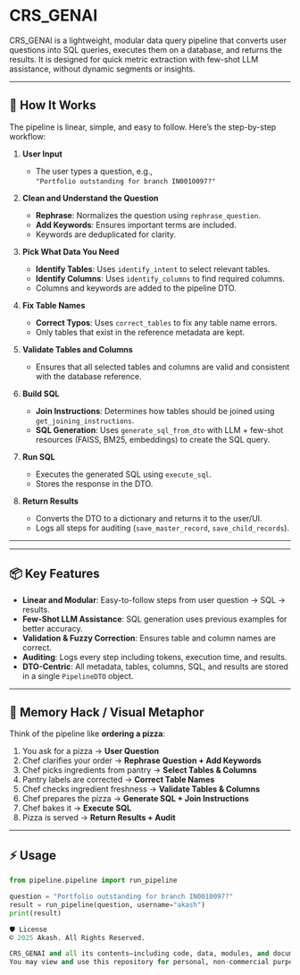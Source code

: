 # CRS_GENAI

CRS_GENAI is a lightweight, modular data query pipeline that converts user questions into SQL queries, executes them on a database, and returns the results. It is designed for quick metric extraction with few-shot LLM assistance, without dynamic segments or insights.

---

## 🚀 How It Works

The pipeline is linear, simple, and easy to follow. Here’s the step-by-step workflow:

1. **User Input**
   - The user types a question, e.g.,  
     `"Portfolio outstanding for branch IN0010097?"`

2. **Clean and Understand the Question**
   - **Rephrase**: Normalizes the question using `rephrase_question`.
   - **Add Keywords**: Ensures important terms are included.
   - Keywords are deduplicated for clarity.

3. **Pick What Data You Need**
   - **Identify Tables**: Uses `identify_intent` to select relevant tables.
   - **Identify Columns**: Uses `identify_columns` to find required columns.
   - Columns and keywords are added to the pipeline DTO.

4. **Fix Table Names**
   - **Correct Typos**: Uses `correct_tables` to fix any table name errors.
   - Only tables that exist in the reference metadata are kept.

5. **Validate Tables and Columns**
   - Ensures that all selected tables and columns are valid and consistent with the database reference.

6. **Build SQL**
   - **Join Instructions**: Determines how tables should be joined using `get_joining_instructions`.
   - **SQL Generation**: Uses `generate_sql_from_dto` with LLM + few-shot resources (FAISS, BM25, embeddings) to create the SQL query.

7. **Run SQL**
   - Executes the generated SQL using `execute_sql`.
   - Stores the response in the DTO.

8. **Return Results**
   - Converts the DTO to a dictionary and returns it to the user/UI.
   - Logs all steps for auditing (`save_master_record`, `save_child_records`).

---

---
## 📦 Key Features

- **Linear and Modular**: Easy-to-follow steps from user question → SQL → results.
- **Few-Shot LLM Assistance**: SQL generation uses previous examples for better accuracy.
- **Validation & Fuzzy Correction**: Ensures table and column names are correct.
- **Auditing**: Logs every step including tokens, execution time, and results.
- **DTO-Centric**: All metadata, tables, columns, SQL, and results are stored in a single `PipelineDTO` object.

---

## 🧠 Memory Hack / Visual Metaphor

Think of the pipeline like **ordering a pizza**:

1. You ask for a pizza → **User Question**
2. Chef clarifies your order → **Rephrase Question + Add Keywords**
3. Chef picks ingredients from pantry → **Select Tables & Columns**
4. Pantry labels are corrected → **Correct Table Names**
5. Chef checks ingredient freshness → **Validate Tables & Columns**
6. Chef prepares the pizza → **Generate SQL + Join Instructions**
7. Chef bakes it → **Execute SQL**
8. Pizza is served → **Return Results + Audit**

---

## ⚡ Usage

```python
from pipeline.pipeline import run_pipeline

question = "Portfolio outstanding for branch IN0010097?"
result = run_pipeline(question, username="akash")
print(result)

🛡️ License
© 2025 Akash. All Rights Reserved.

CRS_GENAI and all its contents—including code, data, modules, and documentation—are proprietary. Unauthorized copying, modification, redistribution, or use for commercial purposes is strictly prohibited without explicit written permission from the author.
You may view and use this repository for personal, non-commercial purposes only. Any other use requires prior consent from the copyright holder.
